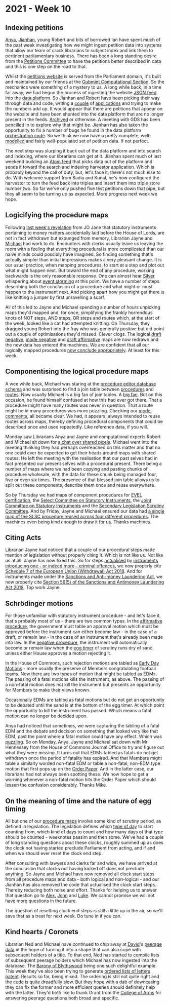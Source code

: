 # 2021 - Week 10

## Indexing petitions

[Anya](https://twitter.com/bitten_), [Jianhan](https://twitter.com/jianhanzhu), young Robert and bits of borrowed Ian have spent much of the past week investigating how we might ingest petition data into systems that allow our team of crack librarians to subject index and link them to pertinent parliamentary business. There has been a long standing desire from the [Petitions Committee](https://committees.parliament.uk/committee/326/petitions-committee/) to have the petitions better described in data and this is one step on the road to that. 

Whilst the [petitions website](https://petition.parliament.uk/) is served from the Parliament domain, it's built and maintained by our friends at the [Gubmint Computational Section](https://www.gov.uk/government/organisations/government-digital-service). So the mechanics were something of a mystery to us. A long while back, in a time far away, we had begun the process of ingesting the website [JSON feed](https://petition.parliament.uk/petitions.json) into the [data platform](https://api.parliament.uk/). So Jianhan and Robert have been picking their way through data and code, writing a [couple](https://petitionresponses.herokuapp.com/petition) of [applications](https://petitions-db.herokuapp.com/) and trying to make the numbers add up. It would appear that there are petitions that appear on the website and have been shunted into the data platform that are no longer present in the feeds. [Archived](https://petition.parliament.uk/archived/petitions) or otherwise. A meeting with GDS has been pencilled in to explore why that might be. Jianhan has also taken the opportunity to fix a number of bugs he found in the data platform [orchestration code](https://github.com/ukparliament/Orchestration). So we think we now have a pretty complete, well-[modelled](https://ukparliament.github.io/ontologies/petition/petition-ontology.html) and fairly well-populated set of petition data. If not perfect.

The next step was slurping it back out of the data platform and into search and indexing, where our librarians can get at it. Jianhan spent much of last weekend building an [Atom feed](https://petition-feed.azurewebsites.net/petition) that picks data out of the platform and sends it toward the search and indexing harvestor application. Which is probably beyond the call of duty, but, let's face it, there's not much else to do. With welcome support from Sadia and Kunal, he's now configured the harvestor to turn the feed back into triples and insert them into triple store number two. So far we've only pushed five test petitions down that pipe, but they all seem to be turning up as expected. More progress next week we hope.

## Logicifying the procedure maps

Following [last week's revelation](https://ukparliament.github.io/ontologies/meta/weeknotes/2021/09/#logicifying-the-procedure-maps) from JO Jane that statutory instruments pertaining to money matters accidentally laid before the House of Lords, are not in fact withdrawn but expunged from memory, Librarian Jayne and [Michael](https://twitter.com/fantasticlife) had work to do. Encounters with clerks usually leave us leaving the room with a feeling that everything procedural is more complicated than our naive minds could possibly have imagined. So finding something that's actually simpler than initial impressions makes a very pleasant change. It is our usual practice, when mapping procedures, to start at a step and plot out what might happen next. But toward the end of any procedure, working backwards is the only reasonable response. One can almost hear [Silver](https://twitter.com/silveroliver) whispering about [event storming](https://en.wikipedia.org/wiki/Event_storming) at this point. We have a number of steps describing both the conclusion of a procedure and what might or must happen to the instrument next. And picking apart how you might get there is like knitting a jumper by first unravelling a scarf.

All of this led to Jayne and Michael spending a number of hours unpicking maps they'd mapped and, for once, simplifying the frankly horrendous knots of NOT steps, AND steps, OR steps and routes which, at the start of the week, looked like a cat had attempted knitting. On Thursday, they dragged young Robert into the fray who was generally positive but did point out a couple of optimisations they'd missed. Clever clogs. The logical [draft negative](https://ukparliament.github.io/ontologies/procedure/flowcharts/sis/logic-gates/draft-negative.pdf), [made negative](https://ukparliament.github.io/ontologies/procedure/flowcharts/sis/logic-gates/made-negative.pdf) and [draft affirmative](https://ukparliament.github.io/ontologies/procedure/flowcharts/sis/logic-gates/draft-affirmative.pdf) maps are now redrawn and the new data has entered the machines. We are confident that all our logically mapped procedures [now conclude appropriately](https://trello.com/c/2gkdPSZ5/102-check-sis-for-procedure-conclusions). At least for this week.

## Componentising the logical procedure maps

A wee while back, Michael was staring at the [procedure editor database schema](https://github.com/ukparliament/ontologies/blob/master/procedure/meta/editor/schema.pdf) and was surprised to find a join table between [procedures](https://ukparliament.github.io/ontologies/procedure/procedure-ontology.html#d4e153) and [routes](https://ukparliament.github.io/ontologies/procedure/procedure-ontology.html#d4e164). Now usually Michael is a big fan of join tables. A [big fan](https://twitter.com/fantasticlife/status/1308838650323623937). But on this occasion, he found himself confused at how this had ever got there. That a procedure might have many routes was never in question. That a route might be in many procedures was more puzzling. Checking our [model comments](https://ukparliament.github.io/ontologies/procedure/procedure-ontology.html#d4e380), all became clear. We had, it appears, always intended to reuse routes across maps, thereby defining procedural components that could be described once and used repeatedly. Like reference data, if you will.

Monday saw Librarians Anya and Jayne and computational experts Robert and Michael sit down for [a chat over shared pixels](https://trello.com/c/r4Crgf7e/361-can-routes-be-in-many-procedures). Michael went into the meeting thinking they had perhaps overreached on this matter and that no one could ever be expected to get their heads around maps with shared routes. He left the meeting with the realisation that our past selves had in fact presented our present selves with a procedural present. There being a number of maps where we had been copying and pasting chunks of procedure wholesale, with the data for these chunk being managed four, five or even six times. The presence of that blessed join table allows us to split out these components, describe them once and reuse everywhere.

So by Thursday we had maps of component procedures for [EVEL certification](https://github.com/ukparliament/ontologies/blob/master/procedure/flowcharts/components/evel-certification/evel-certification.pdf), the [Select Committee on Statutory Instruments](https://github.com/ukparliament/ontologies/blob/master/procedure/flowcharts/components/scsi/scsi.pdf), the [Joint Committee on Statutory Instruments](https://github.com/ukparliament/ontologies/blob/master/procedure/flowcharts/components/jcsi/jcsi.pdf) and the [Secondary Legislation Scrutiny Committee](https://github.com/ukparliament/ontologies/blob/master/procedure/flowcharts/components/slsc/slsc.pdf). And by Friday, Jayne and Michael ensured our data had [a single map of the SLSC procedure reused across four different procedures](https://trello.com/c/sWa7Zl8u/113-componentise-slsc). The machines even being kind enough to [draw it for us](https://ukparliament.github.io/ontologies/meta/weeknotes/2021/10/slsc.pdf). Thanks machines.

## Citing Acts

Librarian Jayne had noticed that a couple of our procedural steps made mention of legislation without properly citing it. Which is not like us. Not like us at all. Jayne has now fixed this. So for steps [actualised](https://ukparliament.github.io/ontologies/procedure/procedure-ontology.html#d4e319) by [instruments introducing one - or indeed more - criminal offences](https://trello.com/c/PqtCLGUU/367-instruments-introducing-one-or-more-criminal-offences), we now properly cite [Schedule 7 of the European Union (Withdrawal) Act 2018](https://www.legislation.gov.uk/ukpga/2018/16/schedule/7). And for instruments made under the [Sanctions and Anti-money Laundering Act](https://trello.com/c/RDb4lGAR/366-made-affirmative-instruments-made-under-the-sanctions-and-anti-money-laundering-act), we now properly cite [Section 56(5) of the
Sanctions and Antimoney Laundering Act 2018](https://www.legislation.gov.uk/ukpga/2018/13/section/56#section-56-5). Top work Jayne.

## Schrödinger motions

For those unfamiliar with statutory instrument procedure - and let's face it, that's probably most of us - there are two common types. In the [affirmative procedure](https://www.parliament.uk/site-information/glossary/affirmative-procedure/), the government must table an approval motion which must be approved before the instrument can either become law - in the case of a draft, or remain law - in the case of an instrument that's already been made into law. In the [negative procedure](https://www.parliament.uk/site-information/glossary/negative-procedure/), the instrument will automatically become or remain law when the [egg timer](https://parliament-calendar.herokuapp.com/) of scrutiny runs dry of sand, unless either House approves a motion rejecting it.

In the House of Commons, such rejection motions are tabled as [Early Day Motions](https://edm.parliament.uk/) - more usually the preserve of Members congratulating football teams. Now there are two types of motion that might be tabled as EDMs. The passing of a fatal motions kills the instrument, as above. The passing of a non-fatal motion does not kill the instrument but presents an opportunity for Members to make their views known.

Occasionally EDMs are tabled as fatal motions but do not get an opportunity to be debated until the sand is at the bottom of the egg timer. At which point the opportunity to kill the instrument has passed. Which means a fatal motion can no longer be decided upon.

Anya had noticed that sometimes, we were capturing the tabling of a fatal EDM and the debate and decision on something that looked very like that EDM, past the point where a fatal motion could have any effect. Which was [puzzling](https://trello.com/c/BgV8ZVD0/360-pe-mh-ps-edm-fatals-becoming-non-fatals). So on Monday, Anya, Jayne and Michael sat down with Mr Hennessey from the House of Commons Journal Office to try and figure out what they were missing. It turns out that EDMs tabled as fatals do not get withdrawn once the period of fatality has expired. And that Members might table a similarly worded non-fatal EDM or table a non-fatal, non-EDM type motion that first pops up on the [Order Paper](https://commonsbusiness.parliament.uk/document/46017/html). And in the latter case, our librarians had not always been spotting these. We now hope to get a warning whenever a non-fatal motion hits the Order Paper which should lessen the confusion considerably. Thanks Mike.

## On the meaning of time and the nature of egg timing

All but one of our [procedure maps](https://ukparliament.github.io/ontologies/procedure/procedure-ontology.html#maps) involve some kind of scrutiny period, as defined in legislation. The legislation defines which [type of day](https://parliament-calendar.herokuapp.com/date.rb.html) to start counting from, which kind of days to count and how many days of that type should be counted - weeknotes passim and then some. We've had a couple of long standing questions about these clocks, roughly summed up as does the clock not having started preclude Parliament from acting, and if and when we should ever reset the clock end step.

After consulting with lawyers and clerks far and wide, we have arrived at the conclusion that clocks not having kicked off does not preclude anything. So Jayne and Michael have now removed all clock start steps from all procedure maps and data - both logical and non-logical - and our Jianhan has also removed the code that actualised the clock start steps. Thereby reducing both noise and effort. Thanks for helping us to answer that question go to [Alex](https://twitter.com/AlexanderHorne1), [John](https://twitter.com/johnlsheridan) and [Luke](https://twitter.com/Lenorbury). We cannot promise we will not have more questions in the future.

The question of resetting clock end steps is still a little up in the air, so we'll save that as a treat for next week. Do tune in if you can.

## Kind hearts / Coronets

Librarian Ned and Michael have continued to chip away at [David](https://twitter.com/clerkly)'s [peerage data](https://api.parliament.uk/peerages/) in the hope of turning it into a shape that can also cope with subsequent holders of a title. To that end, Ned has started to compile lists of subsequent peerage holders which Michael has now ingested into the database. The [Barony of Blythswood](https://api.parliament.uk/peerages/peerages/542) being one such delightful example. This week they've also been trying to generate [ordered lists of letters patent](https://api.parliament.uk/peerages/letters-patent). Results so far, being mixed. The ordering is still not quite right and the code is quite dreadfully slow. But they hope with a dab of downcasing they can fix the former and more efficient queries should definitely help with the latter. They'd both like to thank Grant from the [College of Arms](https://www.college-of-arms.gov.uk/) for answering peerage questions both broad and specific.





